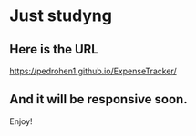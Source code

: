 # Just studyng

## Here is the URL 
https://pedrohen1.github.io/ExpenseTracker/

## And it will be responsive soon.

Enjoy!
